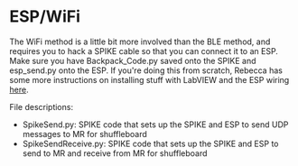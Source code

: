 # ESP/WiFi
The WiFi method is a little bit more involved than the BLE method, and requires you to hack a SPIKE cable so that you can connect it to an ESP. Make sure you have Backpack_Code.py saved onto the SPIKE and esp_send.py onto the ESP. If you're doing this from scratch, Rebecca has some more instructions on installing stuff with LabVIEW and the ESP wiring [here](https://github.com/acceber1473/ThingWorxAnalytics).

File descriptions:
- SpikeSend.py: SPIKE code that sets up the SPIKE and ESP to send UDP messages to MR for shuffleboard
- SpikeSendReceive.py: SPIKE code that sets up the SPIKE and ESP to send to MR and receive from MR for shuffleboard